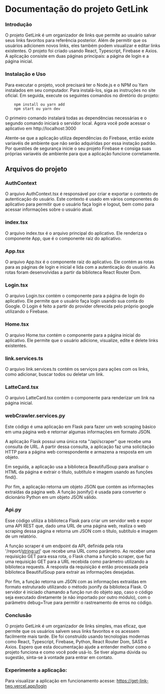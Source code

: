 # Documentação do projeto GetLink

### Introdução

  O projeto GetLink é um organizador de links que permite ao usuário salvar seus links favoritos para referência posterior. Além de permitir que os usuários adicionem novos links, eles também podem visualizar e editar links existentes. O projeto foi criado usando React, Typescript, Firebase e Axios. A aplicação consiste em duas páginas principais: a página de login e a página inicial.

### Instalação e Uso

Para executar o projeto, você precisará ter o Node.js e o NPM ou Yarn instalados em seu computador. Para instalá-los, siga as instruções no site oficial. Em seguida, execute os seguintes comandos no diretório do projeto:

        npm install ou yarn add
        npm start ou yarn dev

O primeiro comando instalará todas as dependências necessárias e o segundo comando iniciará o servidor local. Agora você pode acessar o aplicativo em http://localhost:3000

Atente-se que a aplicação utiliza dependências do Firebase, então existe variavéis de ambiente que não serão adquiridas por essa instação padrão. Por questões de segurança inicie o seu projeto Firebase e consiga suas próprias variavéis de ambiente para que a aplicação funcione corretamente.

## Arquivos do projeto

### AuthContext

O arquivo AuthContext.tsx é responsável por criar e exportar o contexto de autenticação do usuário. Este contexto é usado em vários componentes do aplicativo para permitir que o usuário faça login e logout, bem como para acessar informações sobre o usuário atual.

### index.tsx

O arquivo index.tsx é o arquivo principal do aplicativo. Ele renderiza o componente App, que é o componente raiz do aplicativo.

### App.tsx

O arquivo App.tsx é o componente raiz do aplicativo. Ele contém as rotas para as páginas de login e inicial e lida com a autenticação do usuário. As rotas foram desenvolvidas a partir da biblioteca React Router Dom.

### Login.tsx

O arquivo Login.tsx contém o componente para a página de login do aplicativo. Ele permite que o usuário faça login usando sua conta do Google. O Login é feito a partir do provider oferecida pelo próprio google utilizando o Firebase.

### Home.tsx

O arquivo Home.tsx contém o componente para a página inicial do aplicativo. Ele permite que o usuário adicione, visualize, edite e delete links existentes.

### link.services.ts

O arquivo link.services.ts contém os serviços para ações com os links, como adicionar, buscar todos ou deletar um link.

### LatteCard.tsx

O arquivo LatteCard.tsx contém o componente para renderizar um link na página inicial.

### webCrawler.services.py 

Este código é uma aplicação em Flask para fazer um web scraping básico em uma página web e retornar algumas informações em formato JSON.

A aplicação Flask possui uma única rota "/api/scraper" que recebe uma consulta de URL. A partir dessa consulta, a aplicação faz uma solicitação HTTP para a página web correspondente e armazena a resposta em um objeto.

Em seguida, a aplicação usa a biblioteca BeautifulSoup para analisar o HTML da página e extrair o título, subtítulo e imagem usando as funções find().

Por fim, a aplicação retorna um objeto JSON que contém as informações extraídas da página web. A função jsonify() é usada para converter o dicionário Python em um objeto JSON válido.

### Api.py 

Esse código utiliza a biblioteca Flask para criar um servidor web e expor uma API REST que, dado uma URL de uma página web, realiza o web scraping dessa página e retorna um JSON com o título, subtítulo e imagem de um relatório.

A função scraper é um endpoint da API, definida pela rota '/report/<string:url>' que recebe uma URL como parâmetro. Ao receber uma requisição GET para essa rota, o Flask chama a função scraper, que faz uma requisição GET para a URL recebida como parâmetro utilizando a biblioteca requests. A resposta da requisição é então processada pela biblioteca BeautifulSoup para extrair as informações desejadas.

Por fim, a função retorna um JSON com as informações extraídas em formato estruturado utilizando o método jsonify da biblioteca Flask. O servidor é iniciado chamando a função run do objeto app, caso o código seja executado diretamente (e não importado por outro módulo), com o parâmetro debug=True para permitir o rastreamento de erros no código.

### Conclusão 

O projeto GetLink é um organizador de links simples, mas eficaz, que permite que os usuários salvem seus links favoritos e os acessem facilmente mais tarde. Ele foi construído usando tecnologias modernas como React, Typescript, Firebase, Python, React Router Dom, SASS e Axios. Espero que esta documentação ajude a entender melhor como o projeto funciona e como você pode usá-lo. Se tiver alguma dúvida ou sugestão, sinta-se à vontade para entrar em contato.

### Experimente a aplicação:

Para visualizar a aplicação em funcionamento acesse: https://get-link-two.vercel.app/login


